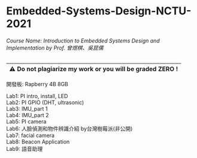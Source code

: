 # Embedded-Systems-Design-NCTU-2021

###### Course Name: Introduction to Embedded Systems Design and Implementation by Prof. 曾煜棋、吳昆儒
|:warning: **Do not plagiarize my work or you will be graded ZERO !**|
|-|


開發板: Rapberry 4B 8GB

Lab1: PI intro, install, LED  
Lab2: PI GPIO (DHT, ultrasonic)  
Lab3: IMU_part 1  
Lab4: IMU_part 2  
Lab5: PI camera  
Lab6: 人臉偵測和物件辨識介紹 by台灣樹莓派(非公開)  
Lab7: facial camera  
Lab8: Beacon Application  
Lab9: 語音助理


